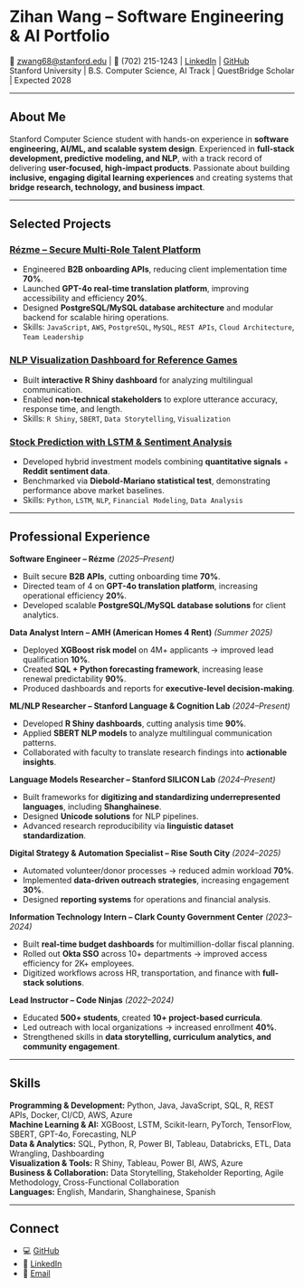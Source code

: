 # Zihan Wang – Software Engineering & AI Portfolio
📧 zwang68@stanford.edu | 📱 (702) 215-1243 | [LinkedIn](https://linkedin.com/in/zihanwang68) | [GitHub](https://github.com/Tofuwang45)  
Stanford University | B.S. Computer Science, AI Track | QuestBridge Scholar | Expected 2028

---

## About Me
Stanford Computer Science student with hands-on experience in **software engineering, AI/ML, and scalable system design**. Experienced in **full-stack development, predictive modeling, and NLP**, with a track record of delivering **user-focused, high-impact products**. Passionate about building **inclusive, engaging digital learning experiences** and creating systems that **bridge research, technology, and business impact**.

---

## Selected Projects

### [Rézme – Secure Multi-Role Talent Platform](https://github.com/Rezme-Inc/indeed-demo)
- Engineered **B2B onboarding APIs**, reducing client implementation time **70%**.
- Launched **GPT-4o real-time translation platform**, improving accessibility and efficiency **20%**.
- Designed **PostgreSQL/MySQL database architecture** and modular backend for scalable hiring operations.
- Skills: `JavaScript`, `AWS`, `PostgreSQL`, `MySQL`, `REST APIs`, `Cloud Architecture`, `Team Leadership`

### [NLP Visualization Dashboard for Reference Games](https://github.com/refbank/refbank-viz)
- Built **interactive R Shiny dashboard** for analyzing multilingual communication.
- Enabled **non-technical stakeholders** to explore utterance accuracy, response time, and length.
- Skills: `R Shiny`, `SBERT`, `Data Storytelling`, `Visualization`

### [Stock Prediction with LSTM & Sentiment Analysis](https://github.com/Tofuwang45/Stock_Prediction)
- Developed hybrid investment models combining **quantitative signals** + **Reddit sentiment data**.
- Benchmarked via **Diebold-Mariano statistical test**, demonstrating performance above market baselines.
- Skills: `Python`, `LSTM`, `NLP`, `Financial Modeling`, `Data Analysis`
---

## Professional Experience

**Software Engineer – Rézme** *(2025–Present)*
- Built secure **B2B APIs**, cutting onboarding time **70%**.
- Directed team of 4 on **GPT-4o translation platform**, increasing operational efficiency **20%**.
- Developed scalable **PostgreSQL/MySQL database solutions** for client analytics.

**Data Analyst Intern – AMH (American Homes 4 Rent)** *(Summer 2025)*
- Deployed **XGBoost risk model** on 4M+ applicants → improved lead qualification **10%**.
- Created **SQL + Python forecasting framework**, increasing lease renewal predictability **90%**.
- Produced dashboards and reports for **executive-level decision-making**.

**ML/NLP Researcher – Stanford Language & Cognition Lab** *(2024–Present)*
- Developed **R Shiny dashboards**, cutting analysis time **90%**.
- Applied **SBERT NLP models** to analyze multilingual communication patterns.
- Collaborated with faculty to translate research findings into **actionable insights**.

**Language Models Researcher – Stanford SILICON Lab** *(2024–Present)*
- Built frameworks for **digitizing and standardizing underrepresented languages**, including **Shanghainese**.
- Designed **Unicode solutions** for NLP pipelines.
- Advanced research reproducibility via **linguistic dataset standardization**.

**Digital Strategy & Automation Specialist – Rise South City** *(2024–2025)*
- Automated volunteer/donor processes → reduced admin workload **70%**.
- Implemented **data-driven outreach strategies**, increasing engagement **30%**.
- Designed **reporting systems** for operations and financial analysis.

**Information Technology Intern – Clark County Government Center** *(2023–2024)*
- Built **real-time budget dashboards** for multimillion-dollar fiscal planning.
- Rolled out **Okta SSO** across 10+ departments → improved access efficiency for 2K+ employees.
- Digitized workflows across HR, transportation, and finance with **full-stack solutions**.

**Lead Instructor – Code Ninjas** *(2022–2024)*
- Educated **500+ students**, created **10+ project-based curricula**.
- Led outreach with local organizations → increased enrollment **40%**.
- Strengthened skills in **data storytelling, curriculum analytics, and community engagement**.

---

## Skills

**Programming & Development:** Python, Java, JavaScript, SQL, R, REST APIs, Docker, CI/CD, AWS, Azure  
**Machine Learning & AI:** XGBoost, LSTM, Scikit-learn, PyTorch, TensorFlow, SBERT, GPT-4o, Forecasting, NLP  
**Data & Analytics:** SQL, Python, R, Power BI, Tableau, Databricks, ETL, Data Wrangling, Dashboarding  
**Visualization & Tools:** R Shiny, Tableau, Power BI, AWS, Azure  
**Business & Collaboration:** Data Storytelling, Stakeholder Reporting, Agile Methodology, Cross-Functional Collaboration  
**Languages:** English, Mandarin, Shanghainese, Spanish

---

## Connect
- 💻 [GitHub](https://github.com/Tofuwang45)  
- 🔗 [LinkedIn](https://linkedin.com/in/zihanwang68)  
- 📧 [Email](mailto:zwang68@stanford.edu)

